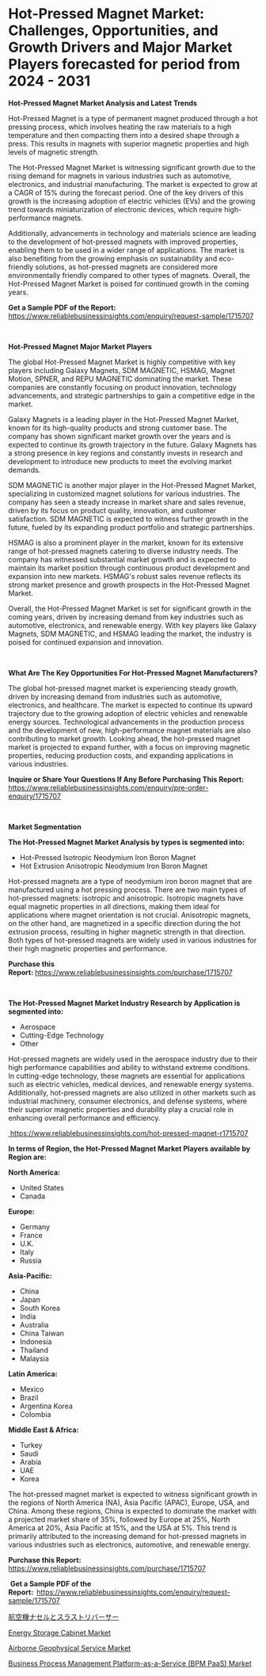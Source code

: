 <p><h1>Hot-Pressed Magnet Market: Challenges, Opportunities, and Growth Drivers and Major Market Players forecasted for period from 2024 - 2031</h1></p><p><strong>Hot-Pressed Magnet Market Analysis and Latest Trends</strong></p>
<p><p>Hot-Pressed Magnet is a type of permanent magnet produced through a hot pressing process, which involves heating the raw materials to a high temperature and then compacting them into a desired shape through a press. This results in magnets with superior magnetic properties and high levels of magnetic strength.</p><p>The Hot-Pressed Magnet Market is witnessing significant growth due to the rising demand for magnets in various industries such as automotive, electronics, and industrial manufacturing. The market is expected to grow at a CAGR of 15% during the forecast period. One of the key drivers of this growth is the increasing adoption of electric vehicles (EVs) and the growing trend towards miniaturization of electronic devices, which require high-performance magnets.</p><p>Additionally, advancements in technology and materials science are leading to the development of hot-pressed magnets with improved properties, enabling them to be used in a wider range of applications. The market is also benefiting from the growing emphasis on sustainability and eco-friendly solutions, as hot-pressed magnets are considered more environmentally friendly compared to other types of magnets. Overall, the Hot-Pressed Magnet Market is poised for continued growth in the coming years.</p></p>
<p><strong>Get a Sample PDF of the Report:&nbsp;</strong> <a href="https://www.reliablebusinessinsights.com/enquiry/request-sample/1715707">https://www.reliablebusinessinsights.com/enquiry/request-sample/1715707</a></p>
<p>&nbsp;</p>
<p><strong>Hot-Pressed Magnet Major Market Players</strong></p>
<p><p>The global Hot-Pressed Magnet Market is highly competitive with key players including Galaxy Magnets, SDM MAGNETIC, HSMAG, Magnet Motion, SPNER, and REPU MAGNETIC dominating the market. These companies are constantly focusing on product innovation, technology advancements, and strategic partnerships to gain a competitive edge in the market. </p><p>Galaxy Magnets is a leading player in the Hot-Pressed Magnet Market, known for its high-quality products and strong customer base. The company has shown significant market growth over the years and is expected to continue its growth trajectory in the future. Galaxy Magnets has a strong presence in key regions and constantly invests in research and development to introduce new products to meet the evolving market demands. </p><p>SDM MAGNETIC is another major player in the Hot-Pressed Magnet Market, specializing in customized magnet solutions for various industries. The company has seen a steady increase in market share and sales revenue, driven by its focus on product quality, innovation, and customer satisfaction. SDM MAGNETIC is expected to witness further growth in the future, fueled by its expanding product portfolio and strategic partnerships.</p><p>HSMAG is also a prominent player in the market, known for its extensive range of hot-pressed magnets catering to diverse industry needs. The company has witnessed substantial market growth and is expected to maintain its market position through continuous product development and expansion into new markets. HSMAG's robust sales revenue reflects its strong market presence and growth prospects in the Hot-Pressed Magnet Market.</p><p>Overall, the Hot-Pressed Magnet Market is set for significant growth in the coming years, driven by increasing demand from key industries such as automotive, electronics, and renewable energy. With key players like Galaxy Magnets, SDM MAGNETIC, and HSMAG leading the market, the industry is poised for continued expansion and innovation.</p></p>
<p>&nbsp;</p>
<p><strong>What Are The Key Opportunities For Hot-Pressed Magnet Manufacturers?</strong></p>
<p><p>The global hot-pressed magnet market is experiencing steady growth, driven by increasing demand from industries such as automotive, electronics, and healthcare. The market is expected to continue its upward trajectory due to the growing adoption of electric vehicles and renewable energy sources. Technological advancements in the production process and the development of new, high-performance magnet materials are also contributing to market growth. Looking ahead, the hot-pressed magnet market is projected to expand further, with a focus on improving magnetic properties, reducing production costs, and expanding applications in various industries.</p></p>
<p><strong>Inquire or Share Your Questions If Any Before Purchasing This Report:</strong> <a href="https://www.reliablebusinessinsights.com/enquiry/pre-order-enquiry/1715707">https://www.reliablebusinessinsights.com/enquiry/pre-order-enquiry/1715707</a></p>
<p>&nbsp;</p>
<p><strong>Market Segmentation</strong></p>
<p><strong>The Hot-Pressed Magnet Market Analysis by types is segmented into:</strong></p>
<p><ul><li>Hot-Pressed Isotropic Neodymium Iron Boron Magnet</li><li>Hot Extrusion Anisotropic Neodymium Iron Boron Magnet</li></ul></p>
<p><p>Hot-pressed magnets are a type of neodymium iron boron magnet that are manufactured using a hot pressing process. There are two main types of hot-pressed magnets: isotropic and anisotropic. Isotropic magnets have equal magnetic properties in all directions, making them ideal for applications where magnet orientation is not crucial. Anisotropic magnets, on the other hand, are magnetized in a specific direction during the hot extrusion process, resulting in higher magnetic strength in that direction. Both types of hot-pressed magnets are widely used in various industries for their high magnetic properties and performance.</p></p>
<p><strong>Purchase this Report:&nbsp;</strong><a href="https://www.reliablebusinessinsights.com/purchase/1715707">https://www.reliablebusinessinsights.com/purchase/1715707</a></p>
<p>&nbsp;</p>
<p><strong>The Hot-Pressed Magnet Market Industry Research by Application is segmented into:</strong></p>
<p><ul><li>Aerospace</li><li>Cutting-Edge Technology</li><li>Other</li></ul></p>
<p><p>Hot-pressed magnets are widely used in the aerospace industry due to their high performance capabilities and ability to withstand extreme conditions. In cutting-edge technology, these magnets are essential for applications such as electric vehicles, medical devices, and renewable energy systems. Additionally, hot-pressed magnets are also utilized in other markets such as industrial machinery, consumer electronics, and defense systems, where their superior magnetic properties and durability play a crucial role in enhancing overall performance and efficiency.</p></p>
<p><a href="https://www.reliablebusinessinsights.com/hot-pressed-magnet-r1715707">&nbsp;https://www.reliablebusinessinsights.com/hot-pressed-magnet-r1715707</a></p>
<p><strong>In terms of Region, the Hot-Pressed Magnet Market Players available by Region are:</strong></p>
<p>
    <p> <strong> North America: </strong>
        <ul>
            <li>United States</li>
            <li>Canada</li>
        </ul>
        </p> 
    <p> <strong> Europe: </strong>
        <ul>
            <li>Germany</li>
            <li>France</li>
            <li>U.K.</li>
            <li>Italy</li>
            <li>Russia</li>
        </ul>
        </p> 
    <p> <strong> Asia-Pacific: </strong>
        <ul>
            <li>China</li>
            <li>Japan</li>
            <li>South Korea</li>
            <li>India</li>
            <li>Australia</li>
            <li>China Taiwan</li>
            <li>Indonesia</li>
            <li>Thailand</li>
            <li>Malaysia</li>
        </ul>
        </p> 
    <p> <strong> Latin America: </strong>
        <ul>
            <li>Mexico</li>
            <li>Brazil</li>
            <li>Argentina Korea</li>
            <li>Colombia</li>
        </ul>
        </p> 
    <p> <strong> Middle East & Africa: </strong>
        <ul>
            <li>Turkey</li>
            <li>Saudi</li>
            <li>Arabia</li>
            <li>UAE</li>
            <li>Korea</li>
        </ul>
    </p>
    </p>
<p><p>The hot-pressed magnet market is expected to witness significant growth in the regions of North America (NA), Asia Pacific (APAC), Europe, USA, and China. Among these regions, China is expected to dominate the market with a projected market share of 35%, followed by Europe at 25%, North America at 20%, Asia Pacific at 15%, and the USA at 5%. This trend is primarily attributed to the increasing demand for hot-pressed magnets in various industries such as electronics, automotive, and renewable energy.</p></p>
<p><strong>Purchase this Report: </strong><a href="https://www.reliablebusinessinsights.com/purchase/1715707">https://www.reliablebusinessinsights.com/purchase/1715707</a></p>
<p>&nbsp;<strong>Get a Sample PDF of the Report:&nbsp;&nbsp;</strong><a href="https://www.reliablebusinessinsights.com/enquiry/request-sample/1715707">https://www.reliablebusinessinsights.com/enquiry/request-sample/1715707</a></p>
<p><strong></strong></p>
<p><p><a href="https://github.com/avbqbctihcbe2/Market-Research-Report-List-3/blob/main/2893324185519.md">航空機ナセルとスラストリバーサー</a></p><p><a href="https://medium.com/@swilliamn8765/global-energy-storage-cabinet-market-trends-insights-into-growth-opportunities-and-challenges-dad2557a0e10">Energy Storage Cabinet​ Market</a></p><p><a href="https://issuu.com/reportprime-2/docs/airborne-geophysical-service-market-size-2030.pptx">Airborne Geophysical Service Market</a></p><p><a href="https://medium.com/@andrgntg_96977/an-in-depth-analysis-of-the-global-business-process-management-platform-as-a-service-bpm-paas-82815b7f96ac">Business Process Management Platform-as-a-Service (BPM PaaS) Market</a></p></p>